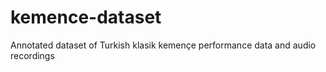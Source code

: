 # kemence-dataset
Annotated dataset of Turkish klasik kemençe performance data and audio recordings
